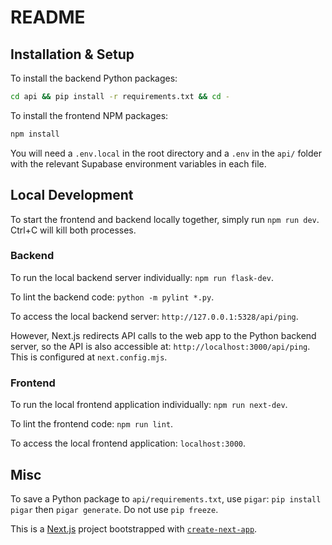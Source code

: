 # README

## Installation & Setup

To install the backend Python packages:

```bash
cd api && pip install -r requirements.txt && cd -
```

To install the frontend NPM packages:

```bash
npm install
```

You will need a `.env.local` in the root directory and a `.env` in the `api/` folder with the relevant Supabase environment variables in each file.

## Local Development

To start the frontend and backend locally together, simply run `npm run dev`. Ctrl+C will kill both processes.

### Backend

To run the local backend server individually: `npm run flask-dev`.

To lint the backend code: `python -m pylint *.py`.

To access the local backend server: `http://127.0.0.1:5328/api/ping`.

However, Next.js redirects API calls to the web app to the Python backend server, so the API is also accessible at: `http://localhost:3000/api/ping`. This is configured at `next.config.mjs`.

### Frontend

To run the local frontend application individually: `npm run next-dev`.

To lint the frontend code: `npm run lint`.

To access the local frontend application: `localhost:3000`.

## Misc

To save a Python package to `api/requirements.txt`, use `pigar`: `pip install pigar` then `pigar generate`. Do not use `pip freeze`.

This is a [Next.js](https://nextjs.org/) project bootstrapped with [`create-next-app`](https://github.com/vercel/next.js/tree/canary/packages/create-next-app).

<!-- 
## Getting Started

First, run the development server:

```bash
npm run dev
# or
yarn dev
# or
pnpm dev
# or
bun dev
```

Open [http://localhost:3000](http://localhost:3000) with your browser to see the result.

You can start editing the page by modifying `app/page.js`. The page auto-updates as you edit the file.

This project uses [`next/font`](https://nextjs.org/docs/basic-features/font-optimization) to automatically optimize and load Inter, a custom Google Font.

## Learn More

To learn more about Next.js, take a look at the following resources:

- [Next.js Documentation](https://nextjs.org/docs) - learn about Next.js features and API.
- [Learn Next.js](https://nextjs.org/learn) - an interactive Next.js tutorial.

You can check out [the Next.js GitHub repository](https://github.com/vercel/next.js/) - your feedback and contributions are welcome!

## Deploy on Vercel

The easiest way to deploy your Next.js app is to use the [Vercel Platform](https://vercel.com/new?utm_medium=default-template&filter=next.js&utm_source=create-next-app&utm_campaign=create-next-app-readme) from the creators of Next.js.

Check out our [Next.js deployment documentation](https://nextjs.org/docs/deployment) for more details. -->
